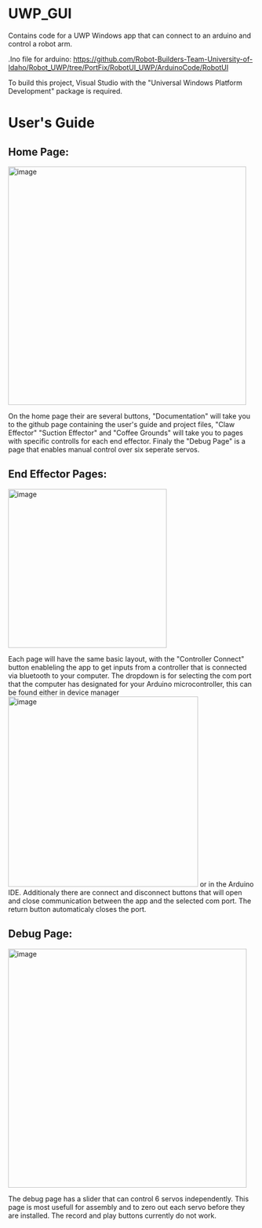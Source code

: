 # UWP_GUI

Contains code for a UWP Windows app that can connect to an arduino and control a robot arm.

.Ino file for arduino: https://github.com/Robot-Builders-Team-University-of-Idaho/Robot_UWP/tree/PortFix/RobotUI_UWP/ArduinoCode/RobotUI

To build this project, Visual Studio with the "Universal Windows Platform Development" package is required.

# User's Guide

## Home Page:
<img width="485" alt="image" src="https://user-images.githubusercontent.com/78044374/234441615-b5fbc13b-8cf0-4e0d-96be-eb892c57fdf3.png">

On the home page their are several buttons, "Documentation" will take you to the github page containing the user's guide and project files, "Claw Effector" "Suction Effector" and "Coffee Grounds" will take you to pages with specific controlls for each end effector. Finaly the "Debug Page" is a page that enables manual control over six seperate servos.

## End Effector Pages:
<img width="323" alt="image" src="https://user-images.githubusercontent.com/78044374/234442240-74ab08cb-c298-48cb-84fa-687921cad01e.png">

Each page will have the same basic layout, with the "Controller Connect" button enableling the app to get inputs from a controller that is connected via bluetooth to your computer. The dropdown is for selecting the com port that the computer has designated for your Arduino microcontroller, this can be found either in device manager
<img width="387" alt="image" src="https://user-images.githubusercontent.com/78044374/234442760-902201de-159a-4a95-a61d-86fc0f394e09.png">
or in the Arduino IDE. Additionaly there are connect and disconnect buttons that will open and close communication between the app and the selected com port. The return button automaticaly closes the port.

## Debug Page:
<img width="486" alt="image" src="https://user-images.githubusercontent.com/78044374/234443045-d59738cd-8149-4d1e-8a3c-03847bbfef4c.png">

The debug page has a slider that can control 6 servos independently. This page is most usefull for assembly and to zero out each servo before they are installed. The record and play buttons currently do not work.

